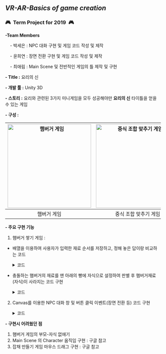 ## *VR-AR-Basics of game creation*
### :video_game:&nbsp;&nbsp;**Term Project for 2019**&nbsp;&nbsp;:video_game:
**-Team Members**	

&nbsp;&nbsp;&nbsp;&nbsp;\- 박세은 : NPC 대화 구현 및 게임 코드 작성 및 제작				

&nbsp;&nbsp;&nbsp;&nbsp;\- 윤희연 : 장면 전환 구현 및 게임 코드 작성 및 제작				

&nbsp;&nbsp;&nbsp;&nbsp;\- 최애림 : Main Scene 및 전반적인 게임의 틀 제작 및 구현	
			

**\- Title :** 요리의 신				

**\- 개발 툴 :** Unity 3D

**\- 스토리 :** 요리와 관련된 3가지 미니게임을 모두 성공해야만 **요리의 신** 타이틀을 얻을 수 있는 게임				

**\- 구성 :**				

      
 |<img width="270" alt="햄버거 게임" src="https://user-images.githubusercontent.com/101172040/201835580-7e2e3ed1-739e-4b8c-aa06-67fdb09ec7e8.png"> |<img width="270" alt="중식 조합 맞추기 게임" src="https://user-images.githubusercontent.com/101172040/201835736-ffd8bffb-88b0-40e9-9e6e-2e487d50baca.png">|<img width="270" alt="잡채 만들기 게임" src="https://user-images.githubusercontent.com/101172040/201835783-233e871b-f72a-44ed-930f-976b97be2029.png">|
|:-----:|:----------:|:-------:
|햄버거 게임|중식 조합 맞추기 게임|잡채 만들기 게임|

**- 주요 구현 기능**        

1. 햄버거 쌓기 게임 :


- 배열을 이용하여 사용자가 입력한 재료 순서를 저장하고, 정해 놓은 답이랑 비교하는 코드
	<details>
	<summary>코드</summary>

	``` C
	if(Input.GetKeyDown(KeyCode.Return) // Enter
		{
			if(burger[0] == answer[0] && burger[1] == answer[1] && burger[2] == answer[2]
				&& burger[3] == answer[4] && burger[4] == answer[5] && burger[5] == answer[5])  
			{
				bulgogi_cnt++;
				for(int i = 0 ; i < 4 ; i++)
					{
					burger[i] = 0;
					}
			}
		}
	```
	</details>
           
- 충돌하는 햄버거의 재료를 맨 아래의 빵에 자식으로 설정하여 판별 후 햄버거재료(자식)이 사라지는 코드 구현
	<details>
	<summary>코드</summary>

	``` C
	Public class Colli : MonoBehaviour
	{
		GameObject base bread = null ;
		void Start()
		{
			base bread = GameObject.Find(“base bread”);
		}

		void OnCollisionEnter(Collision coll)
		{
			this.transform.parent = base bread.transform;
		}
		
		...

		foreach(Transform child in transform)
		{
			GameObject.Destroy(child.gameObject);
		}
		//초기화
		i=0;
	}
	```
	</details>
              
2. Canvas를 이용한 NPC 대화 창 및 버튼 클릭 이벤트(장면 전환 등) 코드 구현
	<details>
	<summary>코드</summary>

	``` C
	public class Dialogue
	{
		[TextArea]
		public string dialogue;
		public Sprite cg;
	}

	public class changeScene1 : MonoBehaviour
	{
		[SerializeField] private SpriteRenderer sprite_StandingCG;
		[SerializeField] private SpriteRenderer sprite_DialogueBox;
		[SerializeField] private Text txt_Dialogue;

		private bool isDialogue = false;
		private int cnt = 0;
		[SerializeField] private Dialogue[] dialogue;

		private void OnOff(bool _flag)
		{
			sprite_DialogueBox.gameObject.SetActive(_flag);
			sprite_StandingCG.gameObject.SetActive(_flag);
			txt_Dialogue.gameObject.SetActive(_flag);
			isDialogue(_flag);
		}

		private void NextDialogue()
		{
			txt_Dialogue.text = dialogue[cnt].dialogue;
			sprite_StandingCG.sprite = dialogue[cnt].cg;
			cnt++;
		}

		private void Start()
		{
			cnt = 0;
			isDialogue = true;
		}

		void Update()
		{
			if(isDialogue)
			{
				if(Input.GetKeyDown(KeyCode.Space))
				{
					if(cnt < dialogue.Length)
						NextDialogue();
					else
					{
						OnOff(false);
						SceneManager.LoadScene(1); //장면전환
					}
				}
			}
		}
	}
	```
	</details>


	
              
**- 구현시 어려웠던 점** 
1. 햄버거 게임의 부모-자식 없애기
2. Main Scene 의 Character 움직임 구현 : 구글 참고
3. 잡채 만들기 게임 마우스 드래그 구현 : 구글 참고
